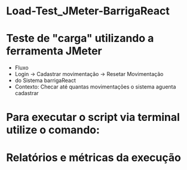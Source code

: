 # Load-Test_JMeter-BarrigaReact

# Teste de "carga" utilizando a ferramenta JMeter
- Fluxo
- Login -> Cadastrar movimentação -> Resetar Movimentação
- do Sistema barrigaReact
- Contexto: Checar até quantas movimentações o sistema aguenta cadastrar

# Para executar o script via terminal utilize o comando:


# Relatórios e métricas da execução
